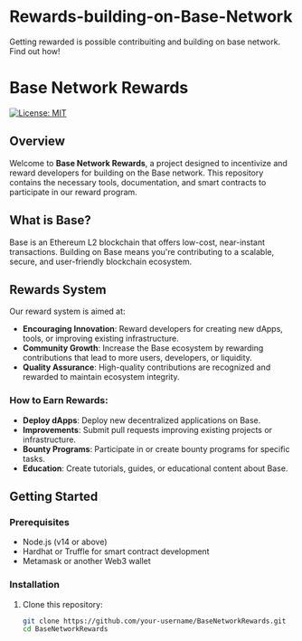 # Rewards-building-on-Base-Network
Getting rewarded is possible contribuiting and building on base network. Find out how!
# Base Network Rewards

[![License: MIT](https://img.shields.io/badge/License-MIT-yellow.svg)](https://opensource.org/licenses/MIT)

## Overview

Welcome to **Base Network Rewards**, a project designed to incentivize and reward developers for building on the Base network. This repository contains the necessary tools, documentation, and smart contracts to participate in our reward program.

## What is Base?

Base is an Ethereum L2 blockchain that offers low-cost, near-instant transactions. Building on Base means you're contributing to a scalable, secure, and user-friendly blockchain ecosystem.

## Rewards System

Our reward system is aimed at:
- **Encouraging Innovation**: Reward developers for creating new dApps, tools, or improving existing infrastructure.
- **Community Growth**: Increase the Base ecosystem by rewarding contributions that lead to more users, developers, or liquidity.
- **Quality Assurance**: High-quality contributions are recognized and rewarded to maintain ecosystem integrity.

### How to Earn Rewards:
- **Deploy dApps**: Deploy new decentralized applications on Base.
- **Improvements**: Submit pull requests improving existing projects or infrastructure.
- **Bounty Programs**: Participate in or create bounty programs for specific tasks.
- **Education**: Create tutorials, guides, or educational content about Base.

## Getting Started

### Prerequisites
- Node.js (v14 or above)
- Hardhat or Truffle for smart contract development
- Metamask or another Web3 wallet

### Installation
1. Clone this repository:
   ```bash
   git clone https://github.com/your-username/BaseNetworkRewards.git
   cd BaseNetworkRewards
